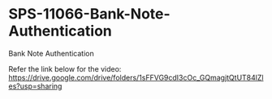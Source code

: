 # SPS-11066-Bank-Note-Authentication
Bank Note Authentication

Refer the link below for the video:
https://drive.google.com/drive/folders/1sFFVG9cdI3cOc_GQmagjtQtUT84lZles?usp=sharing
